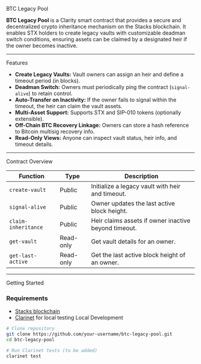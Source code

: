  BTC Legacy Pool

**BTC Legacy Pool** is a Clarity smart contract that provides a secure and decentralized crypto inheritance mechanism on the Stacks blockchain. It enables STX holders to create legacy vaults with customizable deadman switch conditions, ensuring assets can be claimed by a designated heir if the owner becomes inactive.

---

 Features

- **Create Legacy Vaults:** Vault owners can assign an heir and define a timeout period (in blocks).
- **Deadman Switch:** Owners must periodically ping the contract (`signal-alive`) to retain control.
- **Auto-Transfer on Inactivity:** If the owner fails to signal within the timeout, the heir can claim the vault assets.
- **Multi-Asset Support:** Supports STX and SIP-010 tokens (optionally extensible).
- **Off-Chain BTC Recovery Linkage:** Owners can store a hash reference to Bitcoin multisig recovery info.
- **Read-Only Views:** Anyone can inspect vault status, heir info, and timeout details.

---

 Contract Overview

| Function | Type | Description |
|-----------|------|-------------|
| `create-vault` | Public | Initialize a legacy vault with heir and timeout. |
| `signal-alive` | Public | Owner updates the last active block height. |
| `claim-inheritance` | Public | Heir claims assets if owner inactive beyond timeout. |
| `get-vault` | Read-only | Get vault details for an owner. |
| `get-last-active` | Read-only | Get the last active block height of an owner. |

---

 Getting Started

### Requirements
- [Stacks blockchain](https://stacks.co/)
- [Clarinet](https://docs.hiro.so/clarinet/overview) for local testing
 Local Development

```bash
# Clone repository
git clone https://github.com/your-username/btc-legacy-pool.git
cd btc-legacy-pool

# Run Clarinet tests (to be added)
clarinet test
